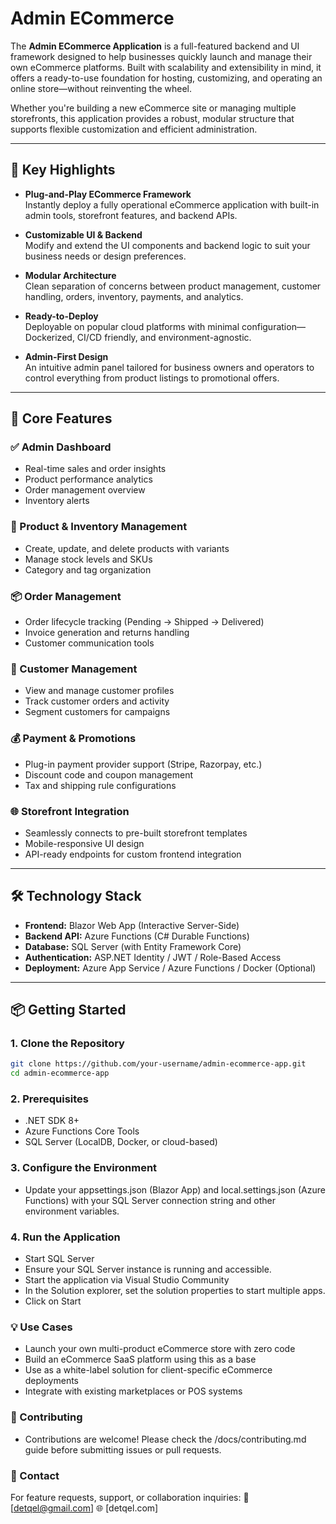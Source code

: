 # Admin ECommerce

The **Admin ECommerce Application** is a full-featured backend and UI framework designed to help businesses quickly launch and manage their own eCommerce platforms. Built with scalability and extensibility in mind, it offers a ready-to-use foundation for hosting, customizing, and operating an online store—without reinventing the wheel.

Whether you're building a new eCommerce site or managing multiple storefronts, this application provides a robust, modular structure that supports flexible customization and efficient administration.

---

## 🚀 Key Highlights

- **Plug-and-Play ECommerce Framework**  
  Instantly deploy a fully operational eCommerce application with built-in admin tools, storefront features, and backend APIs.

- **Customizable UI & Backend**  
  Modify and extend the UI components and backend logic to suit your business needs or design preferences.

- **Modular Architecture**  
  Clean separation of concerns between product management, customer handling, orders, inventory, payments, and analytics.

- **Ready-to-Deploy**  
  Deployable on popular cloud platforms with minimal configuration—Dockerized, CI/CD friendly, and environment-agnostic.

- **Admin-First Design**  
  An intuitive admin panel tailored for business owners and operators to control everything from product listings to promotional offers.

---

## 🧩 Core Features

### ✅ Admin Dashboard
- Real-time sales and order insights
- Product performance analytics
- Order management overview
- Inventory alerts

### 🛒 Product & Inventory Management
- Create, update, and delete products with variants
- Manage stock levels and SKUs
- Category and tag organization

### 📦 Order Management
- Order lifecycle tracking (Pending → Shipped → Delivered)
- Invoice generation and returns handling
- Customer communication tools

### 👥 Customer Management
- View and manage customer profiles
- Track customer orders and activity
- Segment customers for campaigns

### 💰 Payment & Promotions
- Plug-in payment provider support (Stripe, Razorpay, etc.)
- Discount code and coupon management
- Tax and shipping rule configurations

### 🌐 Storefront Integration
- Seamlessly connects to pre-built storefront templates
- Mobile-responsive UI design
- API-ready endpoints for custom frontend integration

---

## 🛠️ Technology Stack

- **Frontend:** Blazor Web App (Interactive Server-Side)
- **Backend API:** Azure Functions (C# Durable Functions)
- **Database:** SQL Server (with Entity Framework Core)
- **Authentication:** ASP.NET Identity / JWT / Role-Based Access
- **Deployment:** Azure App Service / Azure Functions / Docker (Optional)

---

## 📦 Getting Started

### 1. Clone the Repository
```bash
git clone https://github.com/your-username/admin-ecommerce-app.git
cd admin-ecommerce-app
```

### 2. Prerequisites
- .NET SDK 8+
- Azure Functions Core Tools
- SQL Server (LocalDB, Docker, or cloud-based)

### 3. Configure the Environment
- Update your appsettings.json (Blazor App) and local.settings.json (Azure Functions) with your SQL Server connection string and other environment variables.

### 4. Run the Application
- Start SQL Server
- Ensure your SQL Server instance is running and accessible.
- Start the application via Visual Studio Community
- In the Solution explorer, set the solution properties to start multiple apps.
- Click on Start

### 💡 Use Cases
- Launch your own multi-product eCommerce store with zero code
- Build an eCommerce SaaS platform using this as a base
- Use as a white-label solution for client-specific eCommerce deployments
- Integrate with existing marketplaces or POS systems

### 🙌 Contributing
- Contributions are welcome! Please check the /docs/contributing.md guide before submitting issues or pull requests.

### 📩 Contact
For feature requests, support, or collaboration inquiries:
📧 [detqel@gmail.com]
🌐 [detqel.com]

